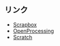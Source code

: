 ## リンク
- [Scrapbox](https://scrapbox.io/ryokilab/)
- [OpenProcessing](https://openprocessing.org/user/128336/)
- [Scratch](https://scratch.mit.edu/users/nr01/)
